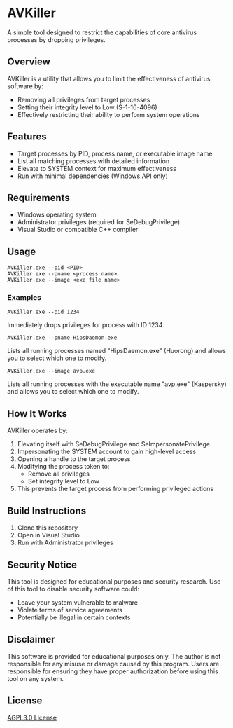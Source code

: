 # AVKiller

A simple tool designed to restrict the capabilities of core antivirus processes by dropping privileges.

## Overview

AVKiller is a utility that allows you to limit the effectiveness of antivirus software by:
- Removing all privileges from target processes
- Setting their integrity level to Low (S-1-16-4096)
- Effectively restricting their ability to perform system operations

## Features

- Target processes by PID, process name, or executable image name
- List all matching processes with detailed information
- Elevate to SYSTEM context for maximum effectiveness
- Run with minimal dependencies (Windows API only)

## Requirements

- Windows operating system
- Administrator privileges (required for SeDebugPrivilege)
- Visual Studio or compatible C++ compiler

## Usage

```
AVKiller.exe --pid <PID>
AVKiller.exe --pname <process name>
AVKiller.exe --image <exe file name>
```

### Examples

```
AVKiller.exe --pid 1234
```
Immediately drops privileges for process with ID 1234.

```
AVKiller.exe --pname HipsDaemon.exe
```
Lists all running processes named "HipsDaemon.exe" (Huorong) and allows you to select which one to modify.

```
AVKiller.exe --image avp.exe
```
Lists all running processes with the executable name "avp.exe" (Kaspersky) and allows you to select which one to modify.

## How It Works

AVKiller operates by:

1. Elevating itself with SeDebugPrivilege and SeImpersonatePrivilege
2. Impersonating the SYSTEM account to gain high-level access
3. Opening a handle to the target process
4. Modifying the process token to:
   - Remove all privileges
   - Set integrity level to Low
5. This prevents the target process from performing privileged actions

## Build Instructions

1. Clone this repository
2. Open in Visual Studio
3. Run with Administrator privileges

## Security Notice

This tool is designed for educational purposes and security research. Use of this tool to disable security software could:
- Leave your system vulnerable to malware
- Violate terms of service agreements
- Potentially be illegal in certain contexts

## Disclaimer

This software is provided for educational purposes only. The author is not responsible for any misuse or damage caused by this program. Users are responsible for ensuring they have proper authorization before using this tool on any system.

## License

[AGPL3.0 License](LICENSE)
